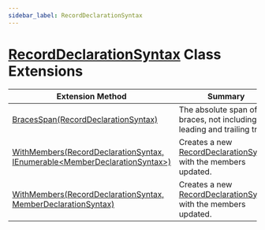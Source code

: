```yaml
---
sidebar_label: RecordDeclarationSyntax
---
```


# [RecordDeclarationSyntax](https://docs.microsoft.com/en-us/dotnet/api/microsoft.codeanalysis.csharp.syntax.recorddeclarationsyntax) Class Extensions

| Extension Method | Summary |
| ---------------- | ------- |
| [BracesSpan(RecordDeclarationSyntax)](../../../../Roslynator/CSharp/SyntaxExtensions/BracesSpan/index.md#1878584640) | The absolute span of the braces, not including its leading and trailing trivia\. |
| [WithMembers(RecordDeclarationSyntax, IEnumerable&lt;MemberDeclarationSyntax&gt;)](../../../../Roslynator/CSharp/SyntaxExtensions/WithMembers/index.md#546601379) | Creates a new [RecordDeclarationSyntax](https://docs.microsoft.com/en-us/dotnet/api/microsoft.codeanalysis.csharp.syntax.recorddeclarationsyntax) with the members updated\. |
| [WithMembers(RecordDeclarationSyntax, MemberDeclarationSyntax)](../../../../Roslynator/CSharp/SyntaxExtensions/WithMembers/index.md#2335486806) | Creates a new [RecordDeclarationSyntax](https://docs.microsoft.com/en-us/dotnet/api/microsoft.codeanalysis.csharp.syntax.recorddeclarationsyntax) with the members updated\. |

